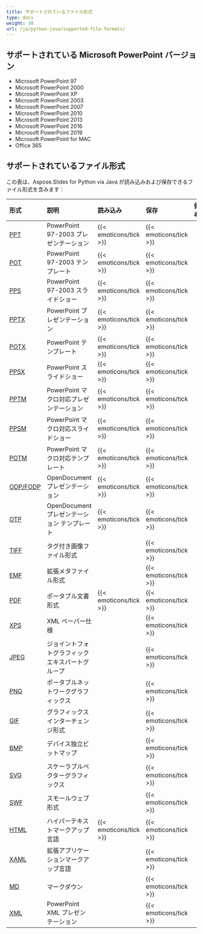 ```yaml
---
title: サポートされているファイル形式
type: docs
weight: 30
url: /ja/python-java/supported-file-formats/
---
```


## **サポートされている Microsoft PowerPoint バージョン**
- Microsoft PowerPoint 97
- Microsoft PowerPoint 2000
- Microsoft PowerPoint XP
- Microsoft PowerPoint 2003
- Microsoft PowerPoint 2007
- Microsoft PowerPoint 2010
- Microsoft PowerPoint 2013
- Microsoft PowerPoint 2016
- Microsoft PowerPoint 2019
- Microsoft PowerPoint for MAC
- Office 365


## **サポートされているファイル形式**
この表は、Aspose.Slides for Python via Java が読み込みおよび保存できるファイル形式を含みます：

|**形式**|**説明**|**読み込み**|**保存**|**備考**|
| :- | :- | :- | :- | :- |
|[PPT](https://docs.fileformat.com/presentation/ppt/)|PowerPoint 97-2003 プレゼンテーション|{{< emoticons/tick >}}|{{< emoticons/tick >}}| |
|[POT](https://docs.fileformat.com/presentation/pot/)|PowerPoint 97-2003 テンプレート|{{< emoticons/tick >}}|{{< emoticons/tick >}}| |
|[PPS](https://docs.fileformat.com/presentation/pps/)|PowerPoint 97-2003 スライドショー|{{< emoticons/tick >}}|{{< emoticons/tick >}}| |
|[PPTX](https://docs.fileformat.com/presentation/pptx/)|PowerPoint プレゼンテーション|{{< emoticons/tick >}}|{{< emoticons/tick >}}| |
|[POTX](https://docs.fileformat.com/presentation/potx/)|PowerPoint テンプレート|{{< emoticons/tick >}}|{{< emoticons/tick >}}| |
|[PPSX ](https://docs.fileformat.com/presentation/ppsx/)|PowerPoint スライドショー|{{< emoticons/tick >}}|{{< emoticons/tick >}}| |
|[PPTM](https://docs.fileformat.com/presentation/pptm/)|PowerPoint マクロ対応プレゼンテーション|{{< emoticons/tick >}}|{{< emoticons/tick >}}| |
|[PPSM](https://docs.fileformat.com/presentation/ppsm/)|PowerPoint マクロ対応スライドショー|{{< emoticons/tick >}}|{{< emoticons/tick >}}| |
|[POTM](https://docs.fileformat.com/presentation/potm/)|PowerPoint マクロ対応テンプレート|{{< emoticons/tick >}}|{{< emoticons/tick >}}| |
|[ODP/FODP](https://docs.fileformat.com/presentation/odp/)|OpenDocument プレゼンテーション|{{< emoticons/tick >}}|{{< emoticons/tick >}}| |
|[OTP](https://docs.fileformat.com/presentation/otp/)|OpenDocument プレゼンテーション テンプレート|{{< emoticons/tick >}}|{{< emoticons/tick >}}| |
|[TIFF](https://docs.fileformat.com/image/tiff/)|タグ付き画像ファイル形式| |{{< emoticons/tick >}}| |
|[EMF](https://docs.fileformat.com/image/emf/)|拡張メタファイル形式| |{{< emoticons/tick >}}| |
|[PDF](https://docs.fileformat.com/pdf/)|ポータブル文書形式|{{< emoticons/tick >}}|{{< emoticons/tick >}}| |
|[XPS](https://docs.fileformat.com/page-description-language/xps/)|XML ペーパー仕様| |{{< emoticons/tick >}}| |
|[JPEG](https://docs.fileformat.com/image/jpeg/)|ジョイントフォトグラフィックエキスパートグループ| |{{< emoticons/tick >}}| |
|[PNG](https://docs.fileformat.com/image/png/)|ポータブルネットワークグラフィックス| |{{< emoticons/tick >}}| |
|[GIF](https://docs.fileformat.com/image/gif/)|グラフィックスインターチェンジ形式| |{{< emoticons/tick >}}| |
|[BMP](https://docs.fileformat.com/image/bmp/)|デバイス独立ビットマップ| |{{< emoticons/tick >}}| |
|[SVG](https://docs.fileformat.com/page-description-language/svg/)|スケーラブルベクターグラフィックス| |{{< emoticons/tick >}}| |
|[SWF](https://docs.fileformat.com/page-description-language/swf/)|スモールウェブ形式| |{{< emoticons/tick >}}| |
|[HTML](https://docs.fileformat.com/web/html/)|ハイパーテキストマークアップ言語|{{< emoticons/tick >}}|{{< emoticons/tick >}}| |
|[XAML](https://docs.fileformat.com/web/xaml/)|拡張アプリケーションマークアップ言語| |{{< emoticons/tick >}}| |
|[MD](https://docs.fileformat.com/word-processing/md/)|マークダウン| |{{< emoticons/tick >}}| |
|[XML](https://docs.fileformat.com/web/xml/)|PowerPoint XML プレゼンテーション| |{{< emoticons/tick >}}| |